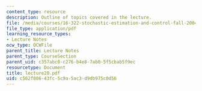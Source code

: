 ```yaml
---
content_type: resource
description: Outline of topics covered in the lecture.
file: /media/courses/16-322-stochastic-estimation-and-control-fall-2004/c562f80643fc5c9a5ac3d9db975c0d56_lecture20.pdf
file_type: application/pdf
learning_resource_types:
- Lecture Notes
ocw_type: OCWFile
parent_title: Lecture Notes
parent_type: CourseSection
parent_uid: c357abc0-c276-b4e8-7ab0-5f5cbab5f9ec
resourcetype: Document
title: lecture20.pdf
uid: c562f806-43fc-5c9a-5ac3-d9db975c0d56
---
```

